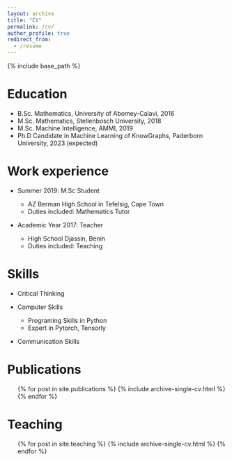 ```yaml
---
layout: archive
title: "CV"
permalink: /cv/
author_profile: true
redirect_from:
  - /resume
---
```


{% include base_path %}

Education
======
* B.Sc. Mathematics, University of Abomey-Calavi, 2016
* M.Sc. Mathematics, Stellenbosch University, 2018
* M.Sc. Machine Intelligence, AMMI, 2019
* Ph.D Candidate in Machine Learning of KnowGraphs, Paderborn University, 2023 (expected)

Work experience
======
* Summer 2019: M.Sc Student
  * AZ Berman High School in Tefelsig, Cape Town
  * Duties included: Mathematics Tutor

* Academic Year 2017: Teacher
  * High School Djassin, Benin
  * Duties included: Teaching 
  
Skills
======
* Critical Thinking
* Computer Skills
  * Programing Skills in Python
  * Expert in Pytorch, Tensorly
  
* Communication Skills

Publications
======
  <ul>{% for post in site.publications %}
    {% include archive-single-cv.html %}
  {% endfor %}</ul>
  
Teaching
======
  <ul>{% for post in site.teaching %}
    {% include archive-single-cv.html %}
  {% endfor %}</ul>

